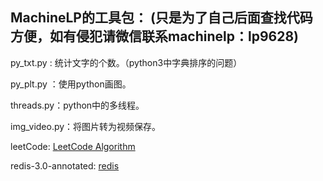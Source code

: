 
## MachineLP的工具包： (只是为了自己后面查找代码方便，如有侵犯请微信联系machinelp：lp9628)

py_txt.py : 统计文字的个数。（python3中字典排序的问题）

py_plt.py ：使用python画图。

threads.py：python中的多线程。

img_video.py：将图片转为视频保存。

leetCode: [LeetCode Algorithm](https://github.com/MachineLP/py_workSpace/tree/master/leetCode)

redis-3.0-annotated: [redis](https://github.com/MachineLP/py_workSpace/tree/master/redis-3.0-annotated)
